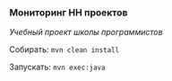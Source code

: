 ### Мониторинг HH проектов

_Учебный проект школы программистов_

Собирать: `mvn clean install`

Запускать: `mvn exec:java`
